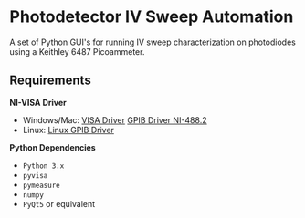 # Photodetector IV Sweep Automation

A set of Python GUI's for running IV sweep characterization on photodiodes using a Keithley 6487 Picoammeter.

## Requirements

**NI-VISA Driver**
* Windows/Mac: [VISA Driver](https://www.ni.com/en-us/support/downloads/drivers/download.ni-visa.html#346210) [GPIB Driver NI-488.2](https://www.ni.com/en-us/support/downloads/drivers/download.ni-488-2.htm)
* Linux: [Linux GPIB Driver](https://linux-gpib.sourceforge.io)

**Python Dependencies**
* `Python 3.x`
* `pyvisa`
* `pymeasure`
* `numpy`
* `PyQt5` or equivalent
